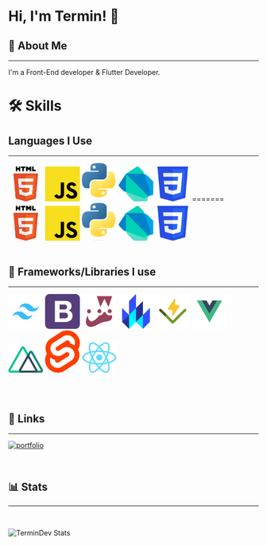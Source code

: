 # Hi, I'm Termin! 👋

## 🚀 About Me

---

I'm a Front-End developer & Flutter Developer.

# 🛠 Skills

## Languages I Use

---


<img src="./images/html.png" width="70" />
<img src="./images/js.png" width="70" />
<img src="./images/python.png" width="70" />
<img src="./images/Dart-logo.png" width="70" />
<img src="./images/css.png" width="70" />
=======
<img src="./images/html.png" width="70" display="inline"/>
<img src="./images/js.png" width="70" display="inline"/>
<img src="./images/python.png" width="70" display="inline"/>
<img src="./images/Dart-logo.png" width="70" display="inline"/>
<img src="./images/css.png" width="70" display="inline"/>


<br/>
<br/>

## 📙 Frameworks/Libraries I use

---

[<img src="./images/tailwind.png" width="70" />](https://tailwindcss.com/docs/)
[<img src="./images/bootstrap.png" width="70" />](https://getbootstrap.com/docs/5.2/)
[<img src="./images/jest-logo.png" width="70" />](https://jestjs.io/docs/getting-started)
[<img src="./images/lit.png" width="70" />](https://lit.dev/docs/)
[<img src="./images/vitest.png" width="70" />](https://vitest.dev/guide/)
[<img src="./images/vue.png" width="70" />](https://vuejs.org/guide/)
[<img src="./images/nuxt.png" width="70" />](https://nuxtjs.org/docs/)
[<img src="./images/svelte.png" width="70" />](https://svelte.dev/docs)
[<img src="./images/react.png" width="70" />](https://reactjs.org/docs/getting-started.html)

<br/>
<br/>

## 🔗 Links

---

[![portfolio](https://img.shields.io/badge/my_portfolio-000?style=for-the-badge&logo=ko-fi&logoColor=white)](https://termin.cypherbot.me/)

<br/>

## 📊 Stats

---

<br/>

![TerminDev Stats](https://github-readme-stats.vercel.app/api?username=termindev&show_icons=true&theme=gruvbox)
